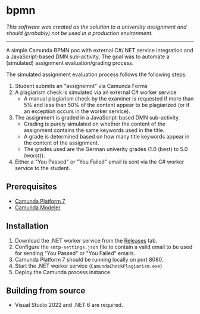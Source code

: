 # bpmn

_This software was created as the solution to a university assignment and should (probably) not be used in a production environment._

---

A simple Camunda BPMN poc with external C#/.NET service integration and a JavaScript-based DMN sub-activity. The goal was to automate a (simulated) assignment evaluation/grading process. 

The simulated assignment evaluation process follows the following steps:

1. Student submits an "assignemnt" via Camunda Forms
2. A plagiarism check is simulated via an external C# worker service
    - A manual plagiarism check by the examiner is requested if more than 5% and less than 50% of the content appear to be plagiarized (or if an exception occurs in the worker service).
3. The assignment is graded in a JavaScript-based DMN sub-activity.
    - Grading is purely simulated on whether the content of the assignment contains the same keywords used in the title.
    - A grade is determined based on how many title keywords appear in the content of the assignment.
    - The grades used are the German univerity grades (1.0 (best) to 5.0 (worst)).
4. Either a "You Passed" or "You Failed" email is sent via the C# worker service to the student.

## Prerequisites

- [Camunda Platform 7](https://camunda.com/download/)
- [Camunda Modeler](https://camunda.com/download/modeler/)

## Installation

1. Download the .NET worker service from the [Releases](https://github.com/frederik-hoeft/bpmn/releases) tab.
2. Configure the `smtp-settings.json` file to contain a valid email to be used for sending "You Passed" or "You Failed" emails.
3. Camunda Platform 7 should be running locally on port 8080.
4. Start the .NET worker service (`CamundaCheckPlagiarism.exe`)
5. Deploy the Camunda process instance

## Building from source

- Visual Studio 2022 and .NET 6 are required.
